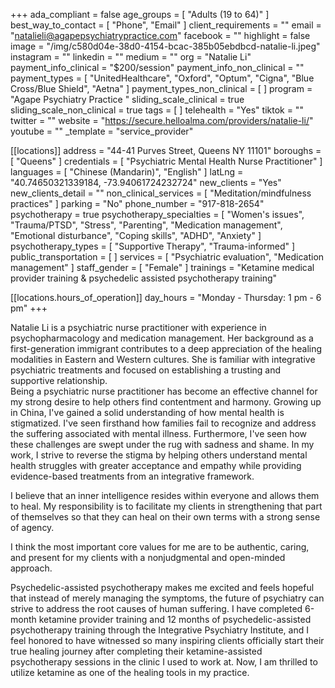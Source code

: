 +++
ada_compliant = false
age_groups = [ "Adults (19 to 64)" ]
best_way_to_contact = [ "Phone", "Email" ]
client_requirements = ""
email = "natalieli@agapepsychiatrypractice.com"
facebook = ""
highlight = false
image = "/img/c580d04e-38d0-4154-bcac-385b05ebdbcd-natalie-li.jpeg"
instagram = ""
linkedin = ""
medium = ""
org = "Natalie Li"
payment_info_clinical = "$200/session"
payment_info_non_clinical = ""
payment_types = [
  "UnitedHealthcare",
  "Oxford",
  "Optum",
  "Cigna",
  "Blue Cross/Blue Shield",
  "Aetna"
]
payment_types_non_clinical = [ ]
program = "Agape Psychiatry Practice "
sliding_scale_clinical = true
sliding_scale_non_clinical = true
tags = [ ]
telehealth = "Yes"
tiktok = ""
twitter = ""
website = "https://secure.helloalma.com/providers/natalie-li/"
youtube = ""
_template = "service_provider"

[[locations]]
address = "44-41 Purves Street, Queens NY 11101"
boroughs = [ "Queens" ]
credentials = [ "Psychiatric Mental Health Nurse Practitioner" ]
languages = [ "Chinese (Mandarin)", "English" ]
latLng = "40.74650321339184, -73.94061724232724"
new_clients = "Yes"
new_clients_detail = ""
non_clinical_services = [ "Meditation/mindfulness practices" ]
parking = "No"
phone_number = "917-818-2654"
psychotherapy = true
psychotherapy_specialties = [
  "Women's issues",
  "Trauma/PTSD",
  "Stress",
  "Parenting",
  "Medication management",
  "Emotional disturbance",
  "Coping skills",
  "ADHD",
  "Anxiety"
]
psychotherapy_types = [ "Supportive Therapy", "Trauma-informed" ]
public_transportation = [ ]
services = [ "Psychiatric evaluation", "Medication management" ]
staff_gender = [ "Female" ]
trainings = "Ketamine medical provider training & psychedelic assisted psychotherapy training"

  [[locations.hours_of_operation]]
  day_hours = "Monday - Thursday: 1 pm - 6 pm"
+++

Natalie Li is a psychiatric nurse practitioner with experience in psychopharmacology and medication management. Her background as a first-generation immigrant contributes to a deep appreciation of the healing modalities in Eastern and Western cultures. She is familiar with integrative psychiatric treatments and focused on establishing a trusting and supportive relationship.  
Being a psychiatric nurse practitioner has become an effective channel for my strong desire to help others find contentment and harmony. Growing up in China, I've gained a solid understanding of how mental health is stigmatized. I've seen firsthand how families fail to recognize and address the suffering associated with mental illness. Furthermore, I've seen how these challenges are swept under the rug with sadness and shame. In my work, I strive to reverse the stigma by helping others understand mental health struggles with greater acceptance and empathy while providing evidence-based treatments from an integrative framework.  
  
I believe that an inner intelligence resides within everyone and allows them to heal. My responsibility is to facilitate my clients in strengthening that part of themselves so that they can heal on their own terms with a strong sense of agency.  
  
I think the most important core values for me are to be authentic, caring, and present for my clients with a nonjudgmental and open-minded approach.  
  
Psychedelic-assisted psychotherapy makes me excited and feels hopeful that instead of merely managing the symptoms, the future of psychiatry can strive to address the root causes of human suffering. I have completed 6-month ketamine provider training and 12 months of psychedelic-assisted psychotherapy training through the Integrative Psychiatry Institute, and I feel honored to have witnessed so many inspiring clients officially start their true healing journey after completing their ketamine-assisted psychotherapy sessions in the clinic I used to work at. Now, I am thrilled to utilize ketamine as one of the healing tools in my practice.
